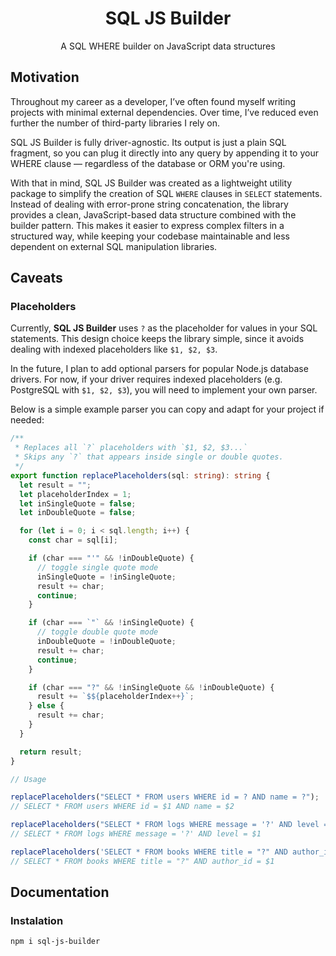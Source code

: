 <h1 align="center">SQL JS Builder</h1>

<p align="center">A SQL WHERE builder on JavaScript data structures</p>

## Motivation

Throughout my career as a developer, I’ve often found myself writing projects with minimal external dependencies. Over time, I’ve reduced even further the number of third-party libraries I rely on.

SQL JS Builder is fully driver-agnostic. Its output is just a plain SQL fragment, so you can plug it directly into any query by appending it to your WHERE clause — regardless of the database or ORM you're using.

With that in mind, SQL JS Builder was created as a lightweight utility package to simplify the creation of SQL `WHERE` clauses in `SELECT` statements. Instead of dealing with error-prone string concatenation, the library provides a clean, JavaScript-based data structure combined with the builder pattern. This makes it easier to express complex filters in a structured way, while keeping your codebase maintainable and less dependent on external SQL manipulation libraries.

## Caveats

### Placeholders

Currently, **SQL JS Builder** uses `?` as the placeholder for values in your SQL statements. This design choice keeps the library simple, since it avoids dealing with indexed placeholders like `$1, $2, $3`.

In the future, I plan to add optional parsers for popular Node.js database drivers. For now, if your driver requires indexed placeholders (e.g. PostgreSQL with `$1, $2, $3`), you will need to implement your own parser.

Below is a simple example parser you can copy and adapt for your project if needed:

```typescript
/**
 * Replaces all `?` placeholders with `$1, $2, $3...`
 * Skips any `?` that appears inside single or double quotes.
 */
export function replacePlaceholders(sql: string): string {
  let result = "";
  let placeholderIndex = 1;
  let inSingleQuote = false;
  let inDoubleQuote = false;

  for (let i = 0; i < sql.length; i++) {
    const char = sql[i];

    if (char === "'" && !inDoubleQuote) {
      // toggle single quote mode
      inSingleQuote = !inSingleQuote;
      result += char;
      continue;
    }

    if (char === `"` && !inSingleQuote) {
      // toggle double quote mode
      inDoubleQuote = !inDoubleQuote;
      result += char;
      continue;
    }

    if (char === "?" && !inSingleQuote && !inDoubleQuote) {
      result += `$${placeholderIndex++}`;
    } else {
      result += char;
    }
  }

  return result;
}

// Usage

replacePlaceholders("SELECT * FROM users WHERE id = ? AND name = ?");
// SELECT * FROM users WHERE id = $1 AND name = $2

replacePlaceholders("SELECT * FROM logs WHERE message = '?' AND level = ?");
// SELECT * FROM logs WHERE message = '?' AND level = $1

replacePlaceholders('SELECT * FROM books WHERE title = "?" AND author_id = ?');
// SELECT * FROM books WHERE title = "?" AND author_id = $1
```

## Documentation

### Instalation

```shell
npm i sql-js-builder
```
